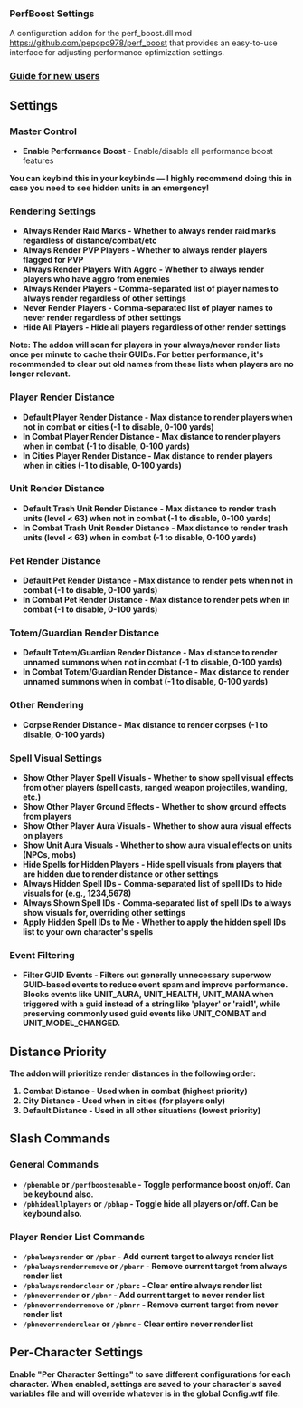 ### PerfBoost Settings

A configuration addon for the perf_boost.dll mod https://github.com/pepopo978/perf_boost that provides an easy-to-use interface for adjusting performance optimization settings.

### [Guide for new users](GUIDE.md)

## Settings

### Master Control
- **Enable Performance Boost** - Enable/disable all performance boost features

<b>You can keybind this in your keybinds — I highly recommend doing this in case you need to see hidden units in an emergency!<b>

### Rendering Settings
- **Always Render Raid Marks** - Whether to always render raid marks regardless of distance/combat/etc
- **Always Render PVP Players** - Whether to always render players flagged for PVP
- **Always Render Players With Aggro** - Whether to always render players who have aggro from enemies
- **Always Render Players** - Comma-separated list of player names to always render regardless of other settings
- **Never Render Players** - Comma-separated list of player names to never render regardless of other settings
- **Hide All Players** - Hide all players regardless of other render settings

**Note:** The addon will scan for players in your always/never render lists once per minute to cache their GUIDs. For better performance, it's recommended to clear out old names from these lists when players are no longer relevant.

### Player Render Distance
- **Default Player Render Distance** - Max distance to render players when not in combat or cities (-1 to disable, 0-100 yards)
- **In Combat Player Render Distance** - Max distance to render players when in combat (-1 to disable, 0-100 yards)
- **In Cities Player Render Distance** - Max distance to render players when in cities (-1 to disable, 0-100 yards)

### Unit Render Distance
- **Default Trash Unit Render Distance** - Max distance to render trash units (level < 63) when not in combat (-1 to disable, 0-100 yards)
- **In Combat Trash Unit Render Distance** - Max distance to render trash units (level < 63) when in combat (-1 to disable, 0-100 yards)

### Pet Render Distance
- **Default Pet Render Distance** - Max distance to render pets when not in combat (-1 to disable, 0-100 yards)
- **In Combat Pet Render Distance** - Max distance to render pets when in combat (-1 to disable, 0-100 yards)

### Totem/Guardian Render Distance
- **Default Totem/Guardian Render Distance** - Max distance to render unnamed summons when not in combat (-1 to disable, 0-100 yards)
- **In Combat Totem/Guardian Render Distance** - Max distance to render unnamed summons when in combat (-1 to disable, 0-100 yards)

### Other Rendering
- **Corpse Render Distance** - Max distance to render corpses (-1 to disable, 0-100 yards)

### Spell Visual Settings
- **Show Other Player Spell Visuals** - Whether to show spell visual effects from other players (spell casts, ranged weapon projectiles, wanding, etc.)
- **Show Other Player Ground Effects** - Whether to show ground effects from players
- **Show Other Player Aura Visuals** - Whether to show aura visual effects on players
- **Show Unit Aura Visuals** - Whether to show aura visual effects on units (NPCs, mobs)
- **Hide Spells for Hidden Players** - Hide spell visuals from players that are hidden due to render distance or other settings
- **Always Hidden Spell IDs** - Comma-separated list of spell IDs to hide visuals for (e.g., 1234,5678)
- **Always Shown Spell IDs** - Comma-separated list of spell IDs to always show visuals for, overriding other settings
- **Apply Hidden Spell IDs to Me** - Whether to apply the hidden spell IDs list to your own character's spells

### Event Filtering
- **Filter GUID Events** - Filters out generally unnecessary superwow GUID-based events to reduce event spam and improve performance. Blocks events like UNIT_AURA, UNIT_HEALTH, UNIT_MANA when triggered with a guid instead of a string like 'player' or 'raid1', while preserving commonly used guid events like UNIT_COMBAT and UNIT_MODEL_CHANGED.

## Distance Priority

The addon will prioritize render distances in the following order:
1. **Combat Distance** - Used when in combat (highest priority)
2. **City Distance** - Used when in cities (for players only)
3. **Default Distance** - Used in all other situations (lowest priority)

## Slash Commands

### General Commands
- `/pbenable` or `/perfboostenable` - Toggle performance boost on/off.  Can be keybound also.
- `/pbhideallplayers` or `/pbhap` - Toggle hide all players on/off.  Can be keybound also.

### Player Render List Commands
- `/pbalwaysrender` or `/pbar` - Add current target to always render list
- `/pbalwaysrenderremove` or `/pbarr` - Remove current target from always render list
- `/pbalwaysrenderclear` or `/pbarc` - Clear entire always render list
- `/pbneverrender` or `/pbnr` - Add current target to never render list  
- `/pbneverrenderremove` or `/pbnrr` - Remove current target from never render list
- `/pbneverrenderclear` or `/pbnrc` - Clear entire never render list

## Per-Character Settings

Enable "Per Character Settings" to save different configurations for each character. When enabled, settings are saved to your character's saved variables file and will override whatever is in the global Config.wtf file.
